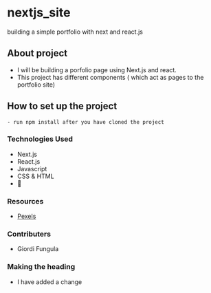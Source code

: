 # nextjs_site
building a simple portfolio with next and react.js 

## About project
- I will be building a porfolio page using Next.js and react.
- This project has different components ( which act as pages to the portfolio site)

## How to set up the project
    - run npm install after you have cloned the project

### Technologies Used
- Next.js
- React.js
- Javascript
- CSS & HTML
- 💓  

### Resources
- [Pexels](https://pexels.com/search/studio)

### Contributers
- Giordi Fungula 

### Making the heading

- I have added a change 